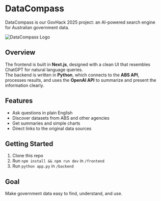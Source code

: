 # DataCompass

DataCompass is our GovHack 2025 project: an AI-powered search engine for Australian government data.

![DataCompass Logo](https://i.imgur.com/dSmw2Ns.png)

## Overview

The frontend is built in **Next.js**, designed with a clean UI that resembles ChatGPT for natural language queries.  
The backend is written in **Python**, which connects to the **ABS API**, processes results, and uses the **OpenAI API** to summarize and present the information clearly.

## Features

- Ask questions in plain English
- Discover datasets from ABS and other agencies
- Get summaries and simple charts
- Direct links to the original data sources

## Getting Started

1. Clone this repo
2. Run `npm install && npm run dev` in `/frontend`
3. Run `python app.py` in `/backend`

## Goal

Make government data easy to find, understand, and use.

